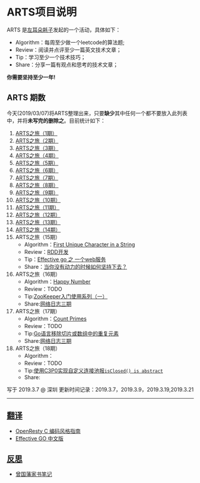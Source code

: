 <link href="markdown.css" rel="stylesheet"></link>

# ARTS项目说明

ARTS 是[左耳朵耗子](https://github.com/haoel)发起的一个活动，具体如下：

- Algorithm：每周至少做一个leetcode的算法题;
- Review：阅读并点评至少一篇英文技术文章；
- Tip：学习至少一个技术技巧；
- Share：分享一篇有观点和思考的技术文章；

**你需要坚持至少一年!**

## ARTS 期数

  今天(2019/03/07)将ARTS整理出来，只要**缺少**其中任何一个都不要放入此列表中，并将**未写完的删除之**。目前统计如下：

1. [ARTS之旅（1期）](https://cloudfeng.github.io/2018/06/23/arts/6m3w-summary/)
2. [ARTS之旅（2期）](https://cloudfeng.github.io/2018/06/29/arts/6m4w-summary/)
3. [ARTS之旅（3期）](https://cloudfeng.github.io/2018/07/07/arts/7m1w-summary/)
4. [ARTS之旅（4期）](https://cloudfeng.github.io/2018/07/07/arts/7m1w-summary/)
5. [ARTS之旅（5期）](https://cloudfeng.github.io/2018/07/15/arts/7m2w-summary/)
6. [ARTS之旅（6期）](https://cloudfeng.github.io/2018/07/22/arts/7m3w-summary/)
7. [ARTS之旅（7期）](https://cloudfeng.github.io/2018/07/29/arts/7m4w-summary/)
8. [ARTS之旅（8期）](https://cloudfeng.github.io/2018/08/05/arts/8m1w-summary/)
9. [ARTS之旅（9期）](https://cloudfeng.github.io/2018/08/05/arts/8m1w-summary/)
10. [ARTS之旅（10期）](https://cloudfeng.github.io/2018/10/07/arts/10m1w-summary/)
11. [ARTS之旅（11期）](https://cloudfeng.github.io/2018/10/12/arts/10m2w-summary/)
12. [ARTS之旅（12期）](arts-2018-12-03.md)
13. [ARTS之旅（13期）](arts-2018-12-07.md)
14. [ARTS之旅（14期）](arts-2018-12-16.md)
15. ARTS之旅（15期）
    - Algorithm：[First Unique Character in a String](alg/hashtable/387_FirstUnique_Character_in_a_String.md)
    - Review：[RDD开发](review/readme_driven_development_20190228.md)
    - Tip：[Effective go 之 一个web服务](translation/effective_go/a_web_server.md)
    - Share：[当你没有动力的时候如何坚持下去？](share/why_cannot_consistence_20190303.md) 
16. ARTS之旅（16期）
    - Algorithm：[Happy Number](alg/hashtable/202_Happy_Number.md)
    - Review：TODO
    - Tip:[ZooKeeper入门使用系列（一）](https://cloudfeng.github.io/2019/03/19/zookeeper/zk_starting/)
    - Share:[网络日志三期](https://cloudfeng.github.io/2019/03/09/networking_reading_note/reading_note_3/)
17. ARTS之旅（17期）
    - Algorithm：[Count Primes](alg/hashtable/204_count_primes.md)
    - Review：TODO
    - Tip:[Go语言移除切片或数组中的重复元素](tech/go/20190307_go_remove_dup_in_slice.md)
    - Share:[网络日志三期](https://cloudfeng.github.io/2019/03/09/networking_reading_note/reading_note_3/)
18. ARTS之旅（18期）
    - Algorithm：
    - Review：TODO
    - Tip:[使用C3P0实现自定义连接池报`isClosed() is abstract`](tech/mybatis/20190321_c3p0_mybatis_error.md)
    - Share:


写于 2019.3.7 @ 深圳
更新时间记录：2019.3.7，2019.3.9，2019.3.19,2019.3.21

------------------------------------------

## [翻译](translation)

- [OpenResty C 编码风格指南](translation/openresty_c_coding_style_guide_20190219.md)
- [Effective GO 中文版](translation/effective_go/readme.md)

## [反思](introspection)

- [曾国藩家书笔记](introspection/zeng_guo_fan_family_letter.md)